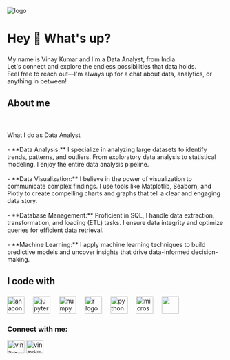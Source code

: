 ![logo](https://github.com/VINAYDA11061/Vinay-/blob/main/Online-Data-Analytics-Courses.png)
<h1 align="left">Hey 👋 What's up?</h1>

###

<p align="left">My name is Vinay Kumar and I'm a Data Analyst, from India.<br>Let's connect and explore the endless possibilities that data holds. <br>Feel free to reach out—I'm always up for a chat about data, analytics, or anything in between!</p>

<h2 align="left">About me</h2>

###

<br clear="both">

<p align="left">What  I  do as Data Analyst<br><br>- **Data Analysis:** I specialize in analyzing large datasets to identify trends, patterns, and outliers. From exploratory data analysis to statistical modeling, I enjoy the entire data analysis pipeline.<br>  <br>- **Data Visualization:** I believe in the power of visualization to communicate complex findings. I use tools like Matplotlib, Seaborn, and Plotly to create compelling charts and graphs that tell a clear and engaging data story.<br><br>- **Database Management:** Proficient in SQL, I handle data extraction, transformation, and loading (ETL) tasks. I ensure data integrity and optimize queries for efficient data retrieval.<br><br>- **Machine Learning:** I apply machine learning techniques to build predictive models and uncover insights that drive data-informed decision-making.</p>

###

<h2 align="left">I code with</h2>

###

<div align="left">
  <img src="https://cdn.jsdelivr.net/gh/devicons/devicon/icons/anaconda/anaconda-original.svg" height="40" alt="anaconda logo"  />
  <img width="12" />
  <img src="https://cdn.jsdelivr.net/gh/devicons/devicon/icons/jupyter/jupyter-original.svg" height="40" alt="jupyter logo"  />
  <img width="12" />
  <img src="https://cdn.jsdelivr.net/gh/devicons/devicon/icons/numpy/numpy-original.svg" height="40" alt="numpy logo"  />
  <img width="12" />
  <img src="https://cdn.jsdelivr.net/gh/devicons/devicon/icons/r/r-original.svg" height="40" alt="r logo"  />
  <img width="12" />
  <img src="https://cdn.jsdelivr.net/gh/devicons/devicon/icons/python/python-original.svg" height="40" alt="python logo"  />
  <img width="12" />
  <img src="https://cdn.simpleicons.org/microsoftsqlserver/CC2927" height="40" alt="microsoftsqlserver logo"  />
  <img width="12" />
  <img src="(https://431a1970-f083-479c-b7fd-7ecb9d61ca41.svg)" height="40"  />

  
</div>

###

<h3 align="left">Connect with me:</h3>
<p align="left">
<a href="https://linkedin.com/in/vinay-kumar-m-367173227" target="blank"><img align="center" src="https://github.com/VINAYDA11061/Vinay-/assets/125648329/7323ce41-0cd6-4b8f-b94a-49cd8b76340c
.svg" alt="vinay-kumar-m-367173227" height="30" width="40" /></a>
<a href="https://www.hackerrank.com/vinaykumar11061" target="blank"><img align="center" src="https://raw.githubusercontent.com/rahuldkjain/github-profile-readme-generator/master/src/images/icons/Social/hackerrank.svg" alt="vinaykumar11061" height="30" width="40" /></a>
</p>
